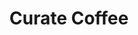 ---
path: /curate
title: "Curate Coffee"
icon: curateIcon.png
vid: ./curateVid.mp4
color: "#fff5ea"
description: "Locate, save, and navigate to a collection of crowd-sourced third wave cafes for iOS. React SPA for handling admin."
link: 'https://apps.apple.com/us/app/curate-coffee/id1537267837'
github: 'https://github.com/TrevPennington/'
type: "project"
app: true
order: 1
tags:
    - Swift
    - MapKit
    - Firebase
    - Authentication
    - React
---